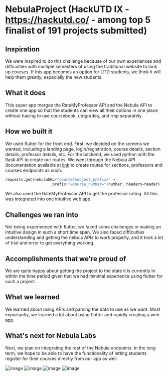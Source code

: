 # NebulaProject (HackUTD IX - https://hackutd.co/ - among top 5 finalist of 191 projects submitted)

## Inspiration
We were inspired to do this challenge because of our own experiences and difficulties with multiple semesters of using the traditional website to look up courses. If this app becomes an option for UTD students, we think it will help them greatly, especially the new students.

## What it does
This super app merges the RateMyProfessor API and the Nebula API to create one app so that the students can view all their options in one place without having to use coursebook, utdgrades, and rmp separately.

## How we built it
We used flutter for the front end. First, we decided on the screens we wanted, including a landing page, login/registration, course details, section details, professor details, etc. For the backend, we used python with the flask API to create our routes. We went through the Nebula API documentation available at [link](https://www.utdnebula.com/docs/maintainers/Nebula%20API/getting-started) to create routes for sections, professors and courses endpoints as such:
```python
requests.get(nebulaURL+"course?subject_prefix=" +
                     prefix+"&course_number="+number, headers=header)
```
We also used the RateMyProfessor API to get the professor rating. All this was integrated into one intuitive web app.

## Challenges we ran into
Not being experienced with flutter, we faced some challenges in making an intuitive design in such a short time span. We also faced difficulties understanding and getting the nebula APIs to work properly, and it took a lot of trial and error to get everything working.

## Accomplishments that we're proud of
We are quite happy about getting the project to the state it is currently in within the time period given that we had minimal experience using flutter for such a project.

## What we learned
We learned about using APIs and parsing the data to use as we want. Most importantly, we learned a lot about using flutter and rapidly creating a web app.

## What's next for Nebula Labs
Next, we plan on integrating the rest of the Nebula endpoints. In the long term, we hope to be able to have the functionality of letting students register for their courses directly from our app as well.

![image](https://user-images.githubusercontent.com/59988556/201534787-cf91eead-f484-4d48-9303-3a25bc7940fa.png)
![image](https://user-images.githubusercontent.com/59988556/201534231-1e355f5a-be51-4509-9b18-efd1f1436cbb.png)
![image](https://user-images.githubusercontent.com/59988556/201534245-c13503a9-339c-4dca-b5f8-8e60902bbfd9.png)
![image](https://user-images.githubusercontent.com/59988556/201534250-228fa07a-3ed4-4fe6-96ba-7316304c7ca8.png)


